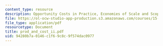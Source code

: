 ```yaml
---
content_type: resource
description: Opportunity Costs in Practice, Economies of Scale and Scope.
file: https://ol-ocw-studio-app-production.s3.amazonaws.com/courses/15-010-economic-analysis-for-business-decisions-fall-2004/94280b7a0146c1f69c8c9f574dac0977_prod_and_cost_ii.pdf
file_type: application/pdf
resourcetype: Document
title: prod_and_cost_ii.pdf
uid: 94280b7a-0146-c1f6-9c8c-9f574dac0977
---
```

